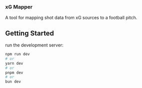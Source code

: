 ### xG Mapper

A tool for mapping shot data from xG sources to a football pitch.

## Getting Started

run the development server:

```bash
npm run dev
# or
yarn dev
# or
pnpm dev
# or
bun dev
```
